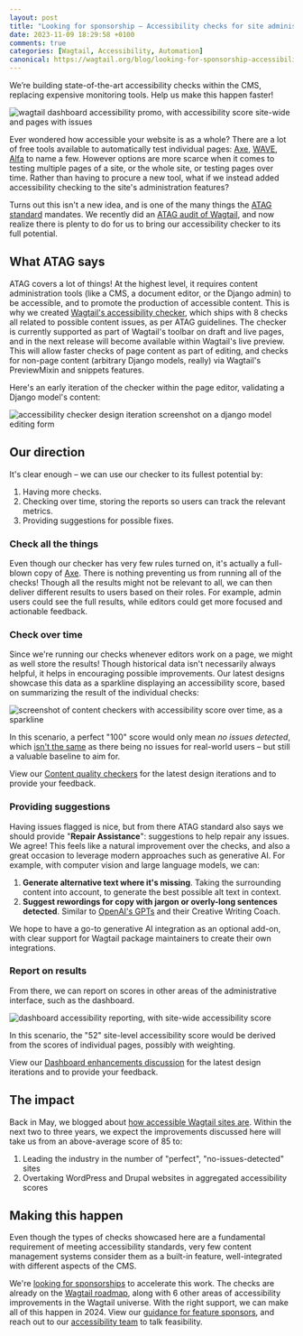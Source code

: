 ```yaml
---
layout: post
title: "Looking for sponsorship – Accessibility checks for site administrators"
date: 2023-11-09 18:29:58 +0100
comments: true
categories: [Wagtail, Accessibility, Automation]
canonical: https://wagtail.org/blog/looking-for-sponsorship-accessibility-checks-for-site-administrators/
---
```


We’re building state-of-the-art accessibility checks within the CMS, replacing expensive monitoring tools. Help us make this happen faster!

<!-- more -->

![wagtail dashboard accessibility promo, with accessibility score site-wide and pages with issues](/images/blog/looking-for-sponsorship-accessibility-checks-for-site-administrators/wagtail_dashboard_accessibility_promo.png)

Ever wondered how accessible your website is as a whole? There are a lot of free tools available to automatically test individual pages: [Axe](https://github.com/dequelabs/axe-core), [WAVE](https://wave.webaim.org/), [Alfa](https://github.com/Siteimprove/alfa) to name a few. However options are more scarce when it comes to testing multiple pages of a site, or the whole site, or testing pages over time. Rather than having to procure a new tool, what if we instead added accessibility checking to the site's administration features?

Turns out this isn't a new idea, and is one of the many things the [ATAG standard](https://www.w3.org/TR/ATAG20/) mandates. We recently did an [ATAG audit of Wagtail](https://wagtail.org/accessibility/atag-audit/), and now realize there is plenty to do for us to bring our accessibility checker to its full potential.

## **What ATAG says**

ATAG covers a lot of things! At the highest level, it requires content administration tools (like a CMS, a document editor, or the Django admin) to be accessible, and to promote the production of accessible content. This is why we created [Wagtail's accessibility checker](https://wagtail.org/blog/introducing-wagtails-new-accessibility-checker/), which ships with 8 checks all related to possible content issues, as per ATAG guidelines. The checker is currently supported as part of Wagtail's toolbar on draft and live pages, and in the next release will become available within Wagtail's live preview. This will allow faster checks of page content as part of editing, and checks for non-page content (arbitrary Django models, really) via Wagtail's PreviewMixin and snippets features.

Here's an early iteration of the checker within the page editor, validating a Django model's content:

![accessibility checker design iteration screenshot on a django model editing form](/images/blog/looking-for-sponsorship-accessibility-checks-for-site-administrators/accessibility_checker_django_model.png)

## Our direction

It's clear enough – we can use our checker to its fullest potential by:

1. Having more checks.
2. Checking over time, storing the reports so users can track the relevant metrics.
3. Providing suggestions for possible fixes.

### Check all the things

Even though our checker has very few rules turned on, it's actually a full-blown copy of [Axe](https://github.com/dequelabs/axe-core). There is nothing preventing us from running all of the checks! Though all the results might not be relevant to all, we can then deliver different results to users based on their roles. For example, admin users could see the full results, while editors could get more focused and actionable feedback.

### Check over time

Since we're running our checks whenever editors work on a page, we might as well store the results! Though historical data isn't necessarily always helpful, it helps in encouraging possible improvements. Our latest designs showcase this data as a sparkline displaying an accessibility score, based on summarizing the result of the individual checks:

![screenshot of content checkers with accessibility score over time, as a sparkline](/images/blog/looking-for-sponsorship-accessibility-checks-for-site-administrators/content_checkers_with_accessibility_over_time.png)

In this scenario, a perfect "100" score would only mean _no issues detected_, which [isn't the same](https://www.deque.com/blog/automated-testing-study-identifies-57-percent-of-digital-accessibility-issues/) as there being no issues for real-world users – but still a valuable baseline to aim for.

View our [Content quality checkers](https://github.com/wagtail/wagtail/discussions/11063) for the latest design iterations and to provide your feedback.

### Providing suggestions

Having issues flagged is nice, but from there ATAG standard also says we should provide "**Repair Assistance**": suggestions to help repair any issues. We agree! This feels like a natural improvement over the checks, and also a great occasion to leverage modern approaches such as generative AI. For example, with computer vision and large language models, we can:

1. **Generate alternative text where it's missing**. Taking the surrounding content into account, to generate the best possible alt text in context.
2. **Suggest rewordings for copy with jargon or overly-long sentences detected**. Similar to [OpenAI's GPTs](https://openai.com/blog/introducing-gpts) and their Creative Writing Coach.

We hope to have a go-to generative AI integration as an optional add-on, with clear support for Wagtail package maintainers to create their own integrations.

### Report on results

From there, we can report on scores in other areas of the administrative interface, such as the dashboard.

![dashboard accessibility reporting, with site-wide accessibility score](/images/blog/looking-for-sponsorship-accessibility-checks-for-site-administrators/dashboard_accessibility_reporting.png)

In this scenario, the "52" site-level accessibility score would be derived from the scores of individual pages, possibly with weighting.

View our [Dashboard enhancements discussion](https://github.com/wagtail/wagtail/discussions/8325#discussioncomment-7302746) for the latest design iterations and to provide your feedback.

## The impact

Back in May, we blogged about [how accessible Wagtail sites are](https://wagtail.org/blog/wagtail-accessibility-statistics-for-gaad-2023/). Within the next two to three years, we expect the improvements discussed here will take us from an above-average score of 85 to:

1. Leading the industry in the number of "perfect", "no-issues-detected" sites
2. Overtaking WordPress and Drupal websites in aggregated accessibility scores

## Making this happen

Even though the types of checks showcased here are a fundamental requirement of meeting accessibility standards, very few content management systems consider them as a built-in feature, well-integrated with different aspects of the CMS.

We're [looking for sponsorships](https://wagtail.org/sponsor/) to accelerate this work. The checks are already on the [Wagtail roadmap](https://wagtail.org/roadmap/), along with 6 other areas of accessibility improvements in the Wagtail universe. With the right support, we can make all of this happen in 2024. View our [guidance for feature sponsors](https://wagtail.org/sponsor/), and reach out to our [accessibility team](https://github.com/wagtail/wagtail/wiki/Accessibility-team) to talk feasibility.
